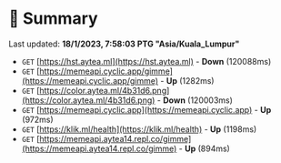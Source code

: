 # 📖 Summary
Last updated: **18/1/2023, 7:58:03 PTG "Asia/Kuala_Lumpur"**

- `GET` [https://hst.aytea.ml](https://hst.aytea.ml) - **Down** (120088ms)
- `GET` [https://memeapi.cyclic.app/gimme](https://memeapi.cyclic.app/gimme) - **Up** (1282ms)
- `GET` [https://color.aytea.ml/4b31d6.png](https://color.aytea.ml/4b31d6.png) - **Down** (120003ms)
- `GET` [https://memeapi.cyclic.app](https://memeapi.cyclic.app) - **Up** (972ms)
- `GET` [https://klik.ml/health](https://klik.ml/health) - **Up** (1198ms)
- `GET` [https://memeapi.aytea14.repl.co/gimme](https://memeapi.aytea14.repl.co/gimme) - **Up** (894ms)
